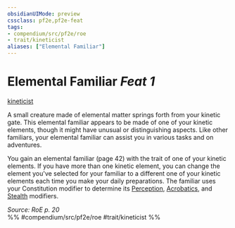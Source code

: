 ```yaml
---
obsidianUIMode: preview
cssclass: pf2e,pf2e-feat
tags:
- compendium/src/pf2e/roe
- trait/kineticist
aliases: ["Elemental Familiar"]
---
```

# Elemental Familiar  *Feat 1*  
[kineticist](rules/traits/kineticist-roe.md "Kineticist Class Trait")  


A small creature made of elemental matter springs forth from your kinetic gate. This elemental familiar appears to be made of one of your kinetic elements, though it might have unusual or distinguishing aspects. Like other familiars, your elemental familiar can assist you in various tasks and on adventures.

You gain an elemental familiar (page 42) with the trait of one of your kinetic elements. If you have more than one kinetic element, you can change the element you've selected for your familiar to a different one of your kinetic elements each time you make your daily preparations. The familiar uses your Constitution modifier to determine its [Perception](compendium/skills.md#Perception), [Acrobatics](compendium/skills.md#Acrobatics), and [Stealth](compendium/skills.md#Stealth) modifiers.

*Source: RoE p. 20*  
%% #compendium/src/pf2e/roe #trait/kineticist %%